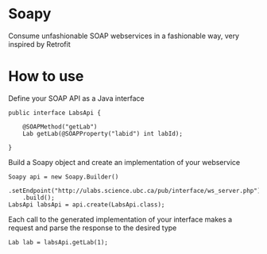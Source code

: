 # Soapy
Consume unfashionable SOAP webservices in a fashionable way, very inspired by Retrofit

# How to use
Define your SOAP API as a Java interface

    public interface LabsApi {
    
        @SOAPMethod("getLab")
        Lab getLab(@SOAPProperty("labid") int labId);
    
    }

Build a Soapy object and create an implementation of your webservice

    Soapy api = new Soapy.Builder()
        .setEndpoint("http://ulabs.science.ubc.ca/pub/interface/ws_server.php")
        .build();
    LabsApi labsApi = api.create(LabsApi.class);

Each call to the generated implementation of your interface makes a request and parse
the response to the desired type

    Lab lab = labsApi.getLab(1);

